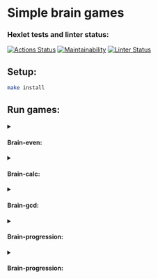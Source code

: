 # Simple brain games

### Hexlet tests and linter status:
[![Actions Status](https://github.com/Romzik-Peperomzik/frontend-project-lvl1/workflows/hexlet-check/badge.svg)](https://github.com/Romzik-Peperomzik/frontend-project-lvl1/actions)
[![Maintainability](https://api.codeclimate.com/v1/badges/a99a88d28ad37a79dbf6/maintainability)](https://codeclimate.com/github/codeclimate/codeclimate/maintainability)
[![Linter Status](https://github.com/Romzik-Peperomzik/frontend-project-lvl1/workflows/linter-check/badge.svg)](https://github.com/Romzik-Peperomzik/frontend-project-lvl1/actions)

## Setup:
```sh
make install
```
## Run games:
<details>
<summary><h4>Brain-even:</h4></summary>
  <a href="https://asciinema.org/a/YMR3TXMtZ34vUNCgoV8IbkQfo" target="_blank"><img src="https://asciinema.org/a/YMR3TXMtZ34vUNCgoV8IbkQfo.svg" /></a> 
</details>

<details>
<summary><h4>Brain-calc:</h4></summary>
  <a href="https://asciinema.org/a/i2QKG4lsgpZSudYDnZicRywh3" target="_blank"><img src="https://asciinema.org/a/i2QKG4lsgpZSudYDnZicRywh3.svg" /></a>
</details>

<details>
<summary><h4>Brain-gcd:</h4></summary>
  <a href="https://asciinema.org/a/YgaQPsKQkOOIqo8pUaQL9rQBF" target="_blank"><img src="https://asciinema.org/a/YgaQPsKQkOOIqo8pUaQL9rQBF.svg" /></a>
</details>

<details>
<summary><h4>Brain-progression:</h4></summary>
  <a href="https://asciinema.org/a/EkhD02LRXjH1k2WTpwS3DsDPC" target="_blank"><img src="https://asciinema.org/a/EkhD02LRXjH1k2WTpwS3DsDPC.svg" /></a>
</details>

<details>
<summary><h4>Brain-progression:</h4></summary>
  <a href="https://asciinema.org/a/GdBdbxkwORLaTwRzjoaX0eazt" target="_blank"><img src="https://asciinema.org/a/GdBdbxkwORLaTwRzjoaX0eazt.svg" /></a>
</details>
